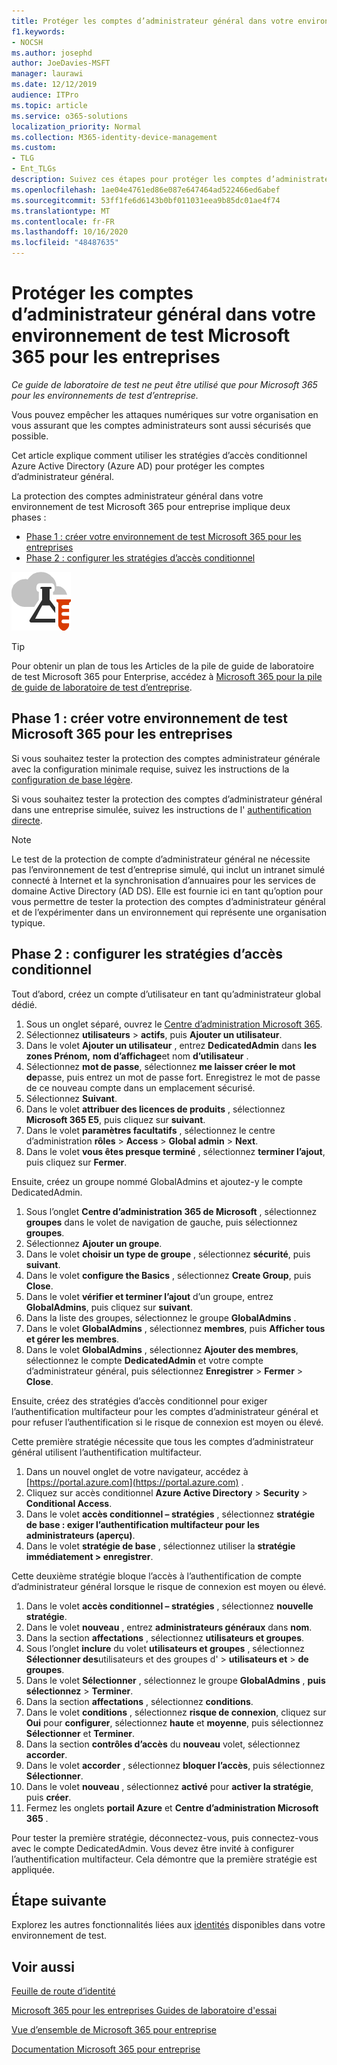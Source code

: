 ```yaml
---
title: Protéger les comptes d’administrateur général dans votre environnement de test Microsoft 365 pour les entreprises
f1.keywords:
- NOCSH
ms.author: josephd
author: JoeDavies-MSFT
manager: laurawi
ms.date: 12/12/2019
audience: ITPro
ms.topic: article
ms.service: o365-solutions
localization_priority: Normal
ms.collection: M365-identity-device-management
ms.custom:
- TLG
- Ent_TLGs
description: Suivez ces étapes pour protéger les comptes d’administrateur général dans votre environnement de test Microsoft 365 pour les entreprises.
ms.openlocfilehash: 1ae04e4761ed86e087e647464ad522466ed6abef
ms.sourcegitcommit: 53ff1fe6d6143b0bf011031eea9b85dc01ae4f74
ms.translationtype: MT
ms.contentlocale: fr-FR
ms.lasthandoff: 10/16/2020
ms.locfileid: "48487635"
---
```

# <a name="protect-global-administrator-accounts-in-your-microsoft-365-for-enterprise-test-environment"></a>Protéger les comptes d’administrateur général dans votre environnement de test Microsoft 365 pour les entreprises

*Ce guide de laboratoire de test ne peut être utilisé que pour Microsoft 365 pour les environnements de test d’entreprise.*

Vous pouvez empêcher les attaques numériques sur votre organisation en vous assurant que les comptes administrateurs sont aussi sécurisés que possible. 

Cet article explique comment utiliser les stratégies d’accès conditionnel Azure Active Directory (Azure AD) pour protéger les comptes d’administrateur général.

La protection des comptes administrateur général dans votre environnement de test Microsoft 365 pour entreprise implique deux phases :
- [Phase 1 : créer votre environnement de test Microsoft 365 pour les entreprises](#phase-1-build-out-your-microsoft-365-for-enterprise-test-environment)
- [Phase 2 : configurer les stratégies d’accès conditionnel](#phase-2-configure-conditional-access-policies)

![Guides de laboratoire de test pour Microsoft Cloud](../media/m365-enterprise-test-lab-guides/cloud-tlg-icon.png) 
    
> [!TIP]
> Pour obtenir un plan de tous les Articles de la pile de guide de laboratoire de test Microsoft 365 pour Enterprise, accédez à [Microsoft 365 pour la pile de guide de laboratoire de test d’entreprise](../downloads/Microsoft365EnterpriseTLGStack.pdf).

## <a name="phase-1-build-out-your-microsoft-365-for-enterprise-test-environment"></a>Phase 1 : créer votre environnement de test Microsoft 365 pour les entreprises

Si vous souhaitez tester la protection des comptes administrateur générale avec la configuration minimale requise, suivez les instructions de la [configuration de base légère](lightweight-base-configuration-microsoft-365-enterprise.md).
  
Si vous souhaitez tester la protection des comptes d’administrateur général dans une entreprise simulée, suivez les instructions de l' [authentification directe](pass-through-auth-m365-ent-test-environment.md).
  
> [!NOTE]
> Le test de la protection de compte d’administrateur général ne nécessite pas l’environnement de test d’entreprise simulé, qui inclut un intranet simulé connecté à Internet et la synchronisation d’annuaires pour les services de domaine Active Directory (AD DS). Elle est fournie ici en tant qu’option pour vous permettre de tester la protection des comptes d’administrateur général et de l’expérimenter dans un environnement qui représente une organisation typique. 
  
## <a name="phase-2-configure-conditional-access-policies"></a>Phase 2 : configurer les stratégies d’accès conditionnel

Tout d’abord, créez un compte d’utilisateur en tant qu’administrateur global dédié.

1. Sous un onglet séparé, ouvrez le [Centre d’administration Microsoft 365](https://admin.microsoft.com/).
2. Sélectionnez **utilisateurs**  >  **actifs**, puis **Ajouter un utilisateur**.
3. Dans le volet **Ajouter un utilisateur** , entrez **DedicatedAdmin** dans **les zones Prénom,** **nom d’affichage**et nom **d’utilisateur** .
4. Sélectionnez **mot de passe**, sélectionnez **me laisser créer le mot de**passe, puis entrez un mot de passe fort. Enregistrez le mot de passe de ce nouveau compte dans un emplacement sécurisé.
5. Sélectionnez **Suivant**.
6. Dans le volet **attribuer des licences de produits** , sélectionnez **Microsoft 365 E5**, puis cliquez sur **suivant**.
7. Dans le volet **paramètres facultatifs** , sélectionnez le centre d’administration **rôles**  >  **Access**  >  **Global admin**  >  **Next**.
8. Dans le volet **vous êtes presque terminé** , sélectionnez **terminer l’ajout**, puis cliquez sur **Fermer**.

Ensuite, créez un groupe nommé GlobalAdmins et ajoutez-y le compte DedicatedAdmin.

1. Sous l’onglet **Centre d’administration 365 de Microsoft** , sélectionnez **groupes** dans le volet de navigation de gauche, puis sélectionnez **groupes**.
2. Sélectionnez **Ajouter un groupe**.
3. Dans le volet **choisir un type de groupe** , sélectionnez **sécurité**, puis **suivant**.
4. Dans le volet **configure the Basics** , sélectionnez **Create Group**, puis **Close**.
5. Dans le volet **vérifier et terminer l’ajout** d’un groupe, entrez **GlobalAdmins**, puis cliquez sur **suivant**.
7. Dans la liste des groupes, sélectionnez le groupe **GlobalAdmins** .
8. Dans le volet **GlobalAdmins** , sélectionnez **membres**, puis **Afficher tous et gérer les membres**.
9. Dans le volet **GlobalAdmins** , sélectionnez **Ajouter des membres**, sélectionnez le compte **DedicatedAdmin** et votre compte d’administrateur général, puis sélectionnez **Enregistrer**  >  **Fermer**  >  **Close**.

Ensuite, créez des stratégies d’accès conditionnel pour exiger l’authentification multifacteur pour les comptes d’administrateur général et pour refuser l’authentification si le risque de connexion est moyen ou élevé.

Cette première stratégie nécessite que tous les comptes d’administrateur général utilisent l’authentification multifacteur.

1. Dans un nouvel onglet de votre navigateur, accédez à [https://portal.azure.com](https://portal.azure.com) .
2. Cliquez sur accès conditionnel **Azure Active Directory**  >  **Security**  >  **Conditional Access**.
3. Dans le volet **accès conditionnel – stratégies** , sélectionnez **stratégie de base : exiger l’authentification multifacteur pour les administrateurs (aperçu)**.
4. Dans le volet **stratégie de base** , sélectionnez utiliser la **stratégie immédiatement > enregistrer**.

Cette deuxième stratégie bloque l’accès à l’authentification de compte d’administrateur général lorsque le risque de connexion est moyen ou élevé.

1. Dans le volet **accès conditionnel – stratégies** , sélectionnez **nouvelle stratégie**.
2. Dans le volet **nouveau** , entrez **administrateurs généraux** dans **nom**.
3. Dans la section **affectations** , sélectionnez **utilisateurs et groupes**.
4. Sous l’onglet **inclure** du volet **utilisateurs et groupes** , sélectionnez **Sélectionner des**utilisateurs et des groupes d'  >  **utilisateurs et**  >  **de groupes**.
5. Dans le volet **Sélectionner** , sélectionnez le groupe **GlobalAdmins** , **puis sélectionnez**  >  **Terminer**.
6. Dans la section **affectations** , sélectionnez **conditions**.
7. Dans le volet **conditions** , sélectionnez **risque de connexion**, cliquez sur **Oui** pour **configurer**, sélectionnez **haute** et **moyenne**, puis sélectionnez **Sélectionner** et **Terminer**.
8. Dans la section **contrôles d’accès** du **nouveau** volet, sélectionnez **accorder**.
9. Dans le volet **accorder** , sélectionnez **bloquer l’accès**, puis sélectionnez **Sélectionner**.
10. Dans le volet **nouveau** , sélectionnez **activé** pour **activer la stratégie**, puis **créer**.
11. Fermez les onglets **portail Azure** et **Centre d’administration Microsoft 365** .

Pour tester la première stratégie, déconnectez-vous, puis connectez-vous avec le compte DedicatedAdmin. Vous devez être invité à configurer l’authentification multifacteur. Cela démontre que la première stratégie est appliquée.

## <a name="next-step"></a>Étape suivante

Explorez les autres fonctionnalités liées aux [identités](m365-enterprise-test-lab-guides.md#identity) disponibles dans votre environnement de test.

## <a name="see-also"></a>Voir aussi

[Feuille de route d’identité](identity-roadmap-microsoft-365.md)

[Microsoft 365 pour les entreprises Guides de laboratoire d'essai](m365-enterprise-test-lab-guides.md)

[Vue d’ensemble de Microsoft 365 pour entreprise](microsoft-365-overview.md)

[Documentation Microsoft 365 pour entreprise](https://docs.microsoft.com/microsoft-365-enterprise/)
